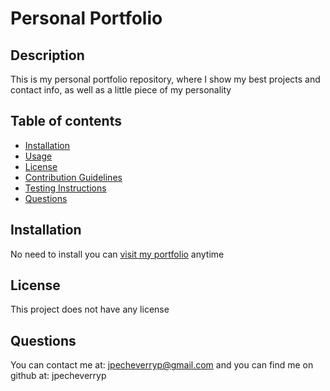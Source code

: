 # Personal Portfolio
  
## Description
This is my personal portfolio repository, where I show my best projects and contact info, as well as a little piece of my personality
## Table of contents
- [Installation](#installation)
- [Usage](#usage)
- [License](#license)
- [Contribution Guidelines](#contribution)
- [Testing Instructions](#testing)
- [Questions](#questions)
## Installation
No need to install you can [visit my portfolio](https://jpecheverryp.github.io/) anytime
## License
This project does not have any license 
## Questions
You can contact me at: 
jpecheverryp@gmail.com
and you can find me on github at:
jpecheverryp
